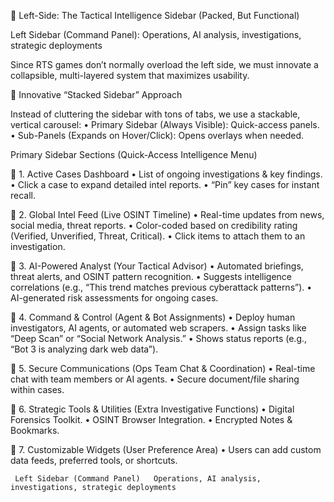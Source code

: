 📌 Left-Side: The Tactical Intelligence Sidebar (Packed, But Functional)

Left Sidebar (Command Panel): Operations, AI analysis, investigations, strategic deployments

Since RTS games don’t normally overload the left side, we must innovate a collapsible, multi-layered system that maximizes usability.

🔳 Innovative “Stacked Sidebar” Approach

Instead of cluttering the sidebar with tons of tabs, we use a stackable, vertical carousel:
	•	Primary Sidebar (Always Visible): Quick-access panels.
	•	Sub-Panels (Expands on Hover/Click): Opens overlays when needed.

Primary Sidebar Sections (Quick-Access Intelligence Menu)

📌 1. Active Cases Dashboard
	•	List of ongoing investigations & key findings.
	•	Click a case to expand detailed intel reports.
	•	“Pin” key cases for instant recall.

📌 2. Global Intel Feed (Live OSINT Timeline)
	•	Real-time updates from news, social media, threat reports.
	•	Color-coded based on credibility rating (Verified, Unverified, Threat, Critical).
	•	Click items to attach them to an investigation.

📌 3. AI-Powered Analyst (Your Tactical Advisor)
	•	Automated briefings, threat alerts, and OSINT pattern recognition.
	•	Suggests intelligence correlations (e.g., “This trend matches previous cyberattack patterns”).
	•	AI-generated risk assessments for ongoing cases.

📌 4. Command & Control (Agent & Bot Assignments)
	•	Deploy human investigators, AI agents, or automated web scrapers.
	•	Assign tasks like “Deep Scan” or “Social Network Analysis.”
	•	Shows status reports (e.g., “Bot 3 is analyzing dark web data”).

📌 5. Secure Communications (Ops Team Chat & Coordination)
	•	Real-time chat with team members or AI agents.
	•	Secure document/file sharing within cases.

📌 6. Strategic Tools & Utilities (Extra Investigative Functions)
	•	Digital Forensics Toolkit.
	•	OSINT Browser Integration.
	•	Encrypted Notes & Bookmarks.

📌 7. Customizable Widgets (User Preference Area)
	•	Users can add custom data feeds, preferred tools, or shortcuts.

     Left Sidebar (Command Panel)	Operations, AI analysis, investigations, strategic deployments